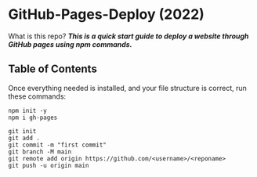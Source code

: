 # GitHub-Pages-Deploy (2022)

What is this repo? ***This is a quick start guide to deploy a website through GitHub pages using npm commands.***

## Table of Contents



Once everything needed is installed, and your file structure is correct,
run these commands:
```
npm init -y
npm i gh-pages
```

```
git init
git add .
git commit -m "first commit"
git branch -M main
git remote add origin https://github.com/<username>/<reponame>
git push -u origin main
```
